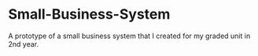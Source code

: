 # Small-Business-System
A prototype of a small business system that I created for my graded unit in 2nd year.
